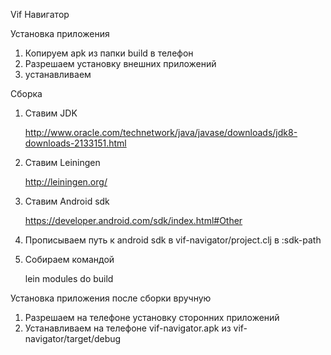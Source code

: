 Vif Навигатор

Установка приложения 

1. Копируем apk из папки build в телефон
2. Разрешаем установку внешних приложений
3. устанавливаем

Сборка

1. Ставим JDK

    http://www.oracle.com/technetwork/java/javase/downloads/jdk8-downloads-2133151.html
2. Ставим Leiningen

    http://leiningen.org/
3. Ставим Android sdk

    https://developer.android.com/sdk/index.html#Other
4. Прописываем путь к android sdk в vif-navigator/project.clj в :sdk-path
5. Собираем командой

    lein modules do build
    
Установка приложения после сборки вручную
1. Разрешаем на телефоне установку сторонних приложений
2. Устанавливаем на телефоне vif-navigator.apk из vif-navigator/target/debug

